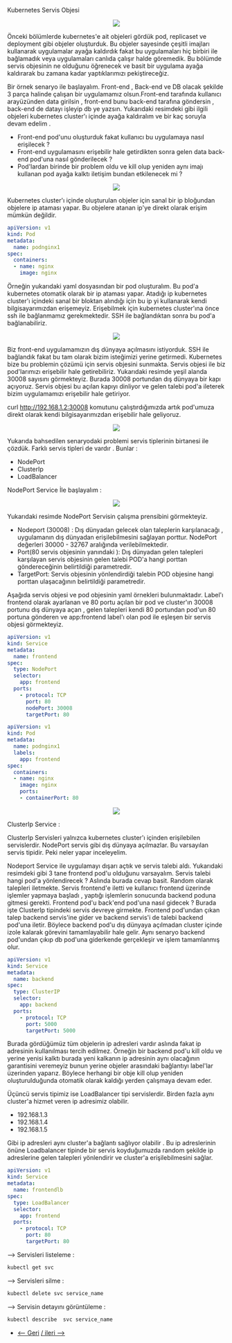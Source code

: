 Kubernetes Servis Objesi  

<p align="center">
  <img src="https://user-images.githubusercontent.com/38957716/136458267-948bbf01-8fdc-410f-8e89-2ddaa02cba85.png"/>
</p>

Önceki bölümlerde kubernetes'e ait objeleri gördük pod, replicaset ve deployment gibi objeler oluşturduk. Bu objeler sayesinde çeşitli imajları kullanarak uygulamalar ayağa kaldırdık fakat bu uygulamaları hiç birbiri ile bağlamadık veya uygulamaları canlıda çalışır halde göremedik. Bu bölümde servis objesinin ne olduğunu öğrenecek ve basit bir uygulama ayağa kaldırarak bu zamana kadar yaptıklarımızı pekiştireceğiz. 

Bir örnek senaryo ile başlayalım. Front-end , Back-end ve DB olacak şekilde 3 parça halinde çalışan bir uygulamamız olsun.Front-end tarafında kullanıcı arayüzünden data girilsin  , front-end bunu back-end tarafına göndersin , back-end de datayı işleyip db ye yazsın.  Yukarıdaki resimdeki gibi ilgili objeleri kubernetes cluster'ı içinde ayağa kaldıralım ve bir kaç soruyla devam edelim .

-   Front-end pod'unu oluşturduk  fakat kullanıcı bu uygulamaya nasıl erişilecek ? 
-   Front-end uygulamasını erişebilir hale getirdikten sonra gelen data back-end pod'una nasıl gönderilecek ? 
-  Pod'lardan birinde bir problem oldu ve kill olup yeniden aynı imajı kullanan pod ayağa kalktı iletişim bundan etkilenecek mi ? 

<p align="center">
  <img src="https://user-images.githubusercontent.com/38957716/136466330-c22a4199-fe07-40b6-8ba0-c187f860c8a0.png"/>
</p>


Kubernetes  cluster'ı içinde oluşturulan objeler için sanal bir ip bloğundan objelere ip ataması yapar.  Bu objelere atanan ip'ye direkt olarak erişim mümkün değildir.

```yaml
apiVersion: v1
kind: Pod
metadata:
  name: podnginx1
spec:
  containers:
  - name: nginx
    image: nginx
```
Örneğin yukarıdaki yaml dosyasından bir pod oluşturalım. Bu pod'a kubernetes otomatik olarak bir ip ataması yapar.  Atadığı ip kubernetes cluster'ı içindeki sanal bir bloktan alındığı için  bu ip yi kullanarak kendi bilgisayarımızdan erişemeyiz. Erişebilmek için kubernetes cluster'ına önce ssh ile bağlanmamız gerekmektedir. SSH ile bağlandıktan sonra bu pod'a bağlanabiliriz. 

<p align="center">
  <img src="https://user-images.githubusercontent.com/38957716/136467710-b8d18170-af13-4389-bd96-2965fc345ecc.png"/>
</p>

Biz front-end uygulamamızın dış dünyaya açılmasını istiyorduk. SSH ile bağlandık fakat bu tam olarak bizim isteğimizi yerine getirmedi. 
Kubernetes bize bu problemin çözümü için servis objesini sunmakta. Servis objesi ile biz pod'larımızı erişebilir hale getirebiliriz. Yukarıdaki resimde yeşil alanda  30008 sayısını görmekteyiz. Burada 30008 portundan dış dünyaya bir kapı açıyoruz. Servis objesi bu açılan kapıyı dinliyor ve gelen talebi pod'a ileterek bizim uygulamamızı erişebilir hale getiriyor.

curl http://192.168.1.2:30008 komutunu çalıştırdığımızda artık pod'umuza direkt olarak kendi bilgisayarımızdan erişebilir hale geliyoruz. 
<p align="center">
  <img src="https://user-images.githubusercontent.com/38957716/136468624-3658d816-d2b0-478f-a120-e9cadfed3923.png"/>
</p>

Yukarıda bahsedilen senaryodaki problemi servis tiplerinin birtanesi ile çözdük. Farklı servis tipleri de vardır . Bunlar : 
- NodePort
- ClusterIp
- LoadBalancer

NodePort Service İle başlayalım  : 
<p align="center">
  <img src="https://user-images.githubusercontent.com/38957716/136469091-6eb0e346-964f-4bfd-b7c4-7a5159de9b9c.png"/>
</p>

Yukarıdaki resimde NodePort Servisin çalışma prensibini görmekteyiz. 
- Nodeport (30008) : Dış dünyadan gelecek olan taleplerin karşılanacağı , uygulamanın dış dünyadan erişilebilmesini sağlayan porttur. NodePort değerleri 30000 - 32767 aralığında verilebilmektedir.
- Port(80 servis objesinin yanındaki ): Dış dünyadan gelen talepleri karşılayan servis objesinin gelen talebi POD'a hangi porttan göndereceğinin belirtildiği parametredir.
- TargetPort: Servis objesinin yönlendirdiği talebin POD objesine hangi porttan ulaşacağının belirtildiği parametredir. 

Aşağıda servis objesi ve pod objesinin yaml örnekleri bulunmaktadır. Label'ı frontend olarak ayarlanan ve 80 portu açılan bir pod ve cluster'ın 30008 portunu dış dünyaya açan , gelen talepleri kendi 80 portundan pod'un 80 portuna gönderen ve app:frontend label'ı olan pod ile eşleşen bir servis objesi görmekteyiz. 
```yaml
apiVersion: v1
kind: Service
metadata:
  name: frontend
spec:
  type: NodePort
  selector:
    app: frontend
  ports:
    - protocol: TCP
      port: 80
      nodePort: 30008
      targetPort: 80
```
```yaml
apiVersion: v1
kind: Pod
metadata:
  name: podnginx1
  labels:
    app: frontend
spec:
  containers:
  - name: nginx
    image: nginx
    ports:
    - containerPort: 80
```
<p align="center">
  <img src="https://user-images.githubusercontent.com/38957716/136471202-7f4185cf-4b44-4108-8e28-d7e988a4136d.png"/>
</p>


ClusterIp Service : 

ClusterIp Servisleri yalnızca kubernetes cluster'ı içinden erişilebilen servislerdir. NodePort servis gibi dış dünyaya açılmazlar. Bu varsayılan servis tipidir. Peki neler yapar inceleyelim.


Nodeport Service ile uygulamayı dışarı açtık ve servis talebi aldı. Yukarıdaki resimdeki gibi 3 tane frontend pod'u olduğunu varsayalım. Servis talebi hangi pod'a yönlendirecek ? Aslında burada cevap basit. Random olarak talepleri iletmekte. Servis frontend'e iletti ve kullanıcı frontend üzerinde işlemler yapmaya başladı , yaptığı işlemlerin sonucunda backend poduna gitmesi gerekti. Frontend pod'u back'end pod'una nasıl gidecek ? Burada işte ClusterIp tipindeki servis devreye girmekte. Frontend pod'undan çıkan talep backend servis'ine gider ve backend servis'i de talebi backend pod'una iletir. Böylece backend pod'u dış dünyaya açılmadan cluster içinde izole kalarak görevini tamamlayabilir hale gelir. Aynı senaryo backend pod'undan çıkıp db pod'una giderkende gerçekleşir ve işlem tamamlanmış olur. 
```yaml
apiVersion: v1
kind: Service
metadata:
  name: backend
spec:
  type: ClusterIP
  selector:
    app: backend
  ports:
    - protocol: TCP
      port: 5000
      targetPort: 5000
```
Burada gördüğümüz tüm objelerin ip adresleri vardır aslında fakat ip adresinin kullanılması tercih edilmez. Örneğin bir backend pod'u kill oldu ve yerine yenisi kalktı burada yeni kalkanın ip adresinin aynı olacağının garantisini veremeyiz bunun yerine objeler arasındaki bağlantıyı label'lar üzerinden yaparız. Böylece herhangi bir obje kill olup yeniden oluşturulduğunda otomatik olarak kaldığı yerden çalışmaya devam eder.


Üçüncü servis tipimiz ise LoadBalancer tipi servislerdir. Birden fazla aynı cluster'a hizmet veren ip adresimiz olabilir.

- 192.168.1.3 
- 192.168.1.4
- 192.168.1.5

Gibi ip adresleri aynı cluster'a bağlantı sağlıyor olabilir .  Bu ip adreslerinin önüne Loadbalancer tipinde bir servis koyduğumuzda random şekilde ip adreslerine gelen talepleri yönlendirir ve cluster'a erişilebilmesini sağlar. 

```yaml
apiVersion: v1
kind: Service
metadata:
  name: frontendlb
spec:
  type: LoadBalancer
  selector:
    app: frontend
  ports:
    - protocol: TCP
      port: 80
      targetPort: 80
```

--> Servisleri listeleme :
```bash
kubectl get svc
```
--> Servisleri silme :
```bash
kubectl delete svc service_name
```

--> Servisin detayını görüntüleme :
```bash
kubectl describe  svc service_name
```

* [<-- Geri](https://github.com/softwareoneturkey/swo-k8s-tepmlates/tree/main/Namespace) [/ ileri -->  ](https://github.com/softwareoneturkey/swo-k8s-tepmlates) 
